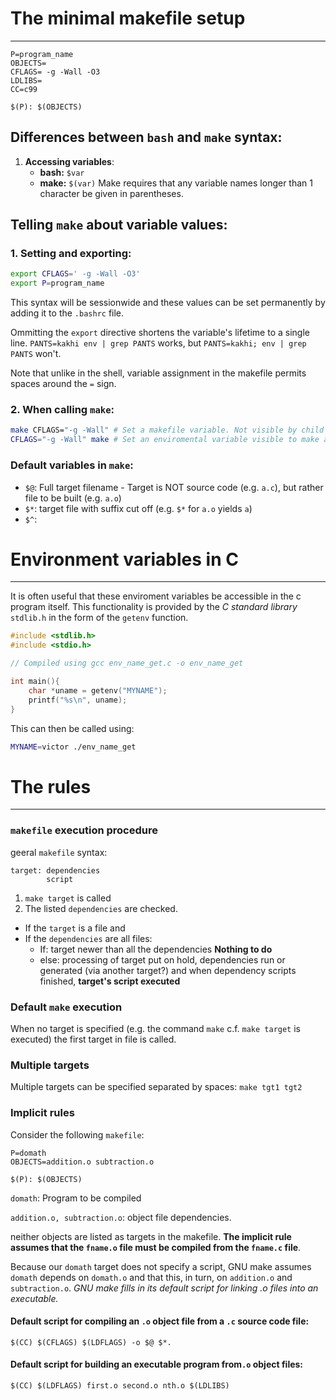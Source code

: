 # The minimal makefile setup
----------

```make
P=program_name
OBJECTS=
CFLAGS= -g -Wall -O3
LDLIBS=
CC=c99

$(P): $(OBJECTS)
```

## Differences between `bash` and `make` syntax:
1. __Accessing variables__:
    * __bash:__ `$var`
    * __make:__ `$(var)`
Make requires that any variable names longer than 1 character be given in parentheses.

## Telling `make` about variable values:
### 1. __Setting and exporting__:
```bash
export CFLAGS=' -g -Wall -O3'
export P=program_name
```

This syntax will be sessionwide and these values can be set permanently by adding it to the `.bashrc` file.

Ommitting the `export` directive shortens the variable's lifetime to a single line. `PANTS=kakhi env | grep PANTS` works, but `PANTS=kakhi; env | grep PANTS` won't.

Note that unlike in the shell, variable assignment in the makefile permits spaces around the `=` sign.

### 2. __When calling `make`__:

```bash
make CFLAGS="-g -Wall" # Set a makefile variable. Not visible by child programs called by make
CFLAGS="-g -Wall" make # Set an enviromental variable visible to make and its children.
```

### Default variables in `make`:

* `$@`: Full target filename - Target is NOT source code (e.g. `a.c`), but rather file to be built (e.g. `a.o`)
* `$*`: target file with suffix cut off (e.g. `$*` for `a.o` yields `a`)
* `$^`:

# Environment variables in C
---------------

It is often useful that these enviroment variables be accessible in the c program itself. This functionality is provided by the _C standard library_ `stdlib.h` in the form of the `getenv` function.

```c
#include <stdlib.h>
#include <stdio.h>

// Compiled using gcc env_name_get.c -o env_name_get

int main(){
    char *uname = getenv("MYNAME");
    printf("%s\n", uname);
}
```

This can then be called using:

```bash
MYNAME=victor ./env_name_get
```

# The rules
-------

### `makefile` execution procedure

geeral `makefile` syntax:

```make
target: dependencies
        script
```

1. `make target` is called
2. The listed `dependencies` are checked.
  * If the `target` is a file and
  * If the `dependencies` are all files:
    * If: target newer than all the dependencies __Nothing to do__
    * else: processing of target put on hold, dependencies run or generated (via another target?) and when dependency scripts finished, __target's script executed__

### Default `make` execution

When no target is specified (e.g. the command `make` c.f. `make target` is executed) the first target in file is called.

### Multiple targets

Multiple targets can be specified separated by spaces: `make tgt1 tgt2`

### Implicit rules

Consider the following `makefile`:

```make
P=domath
OBJECTS=addition.o subtraction.o

$(P): $(OBJECTS)
```

`domath`: Program to be compiled

`addition.o, subtraction.o`: object file dependencies.

neither objects are listed as targets in the makefile. __The implicit rule assumes that the `fname.o` file must be compiled from the `fname.c` file__.

Because our `domath` target does not specify a script, GNU make assumes `domath` depends on `domath.o` and that this, in turn, on `addition.o` and `subtraction.o`. _GNU make fills in its default script for linking .o files into an executable._

#### Default script for compiling an `.o` object file from a `.c` source code file:
```
$(CC) $(CFLAGS) $(LDFLAGS) -o $@ $*.
```

#### Default script for building an executable program  from`.o` object files:

```
$(CC) $(LDFLAGS) first.o second.o nth.o $(LDLIBS)
```
